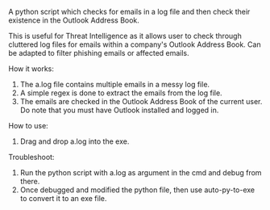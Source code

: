 A python script which checks for emails in a log file and then check their existence in the Outlook Address Book.

This is useful for Threat Intelligence as it allows user to check through cluttered log files for emails within a company's Outlook Address Book. Can be adapted to filter phishing emails or affected emails.

How it works:
1. The a.log file contains multiple emails in a messy log file.
2. A simple regex is done to extract the emails from the log file.
3. The emails are checked in the Outlook Address Book of the current user. Do note that you must have Outlook installed and logged in.

How to use:
1. Drag and drop a.log into the exe. 

Troubleshoot:
1. Run the python script with a.log as argument in the cmd and debug from there. 
2. Once debugged and modified the python file, then use auto-py-to-exe to convert it to an exe file.
